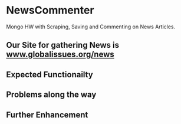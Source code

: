 # NewsCommenter
Mongo HW with Scraping, Saving and Commenting on News Articles. 


## Our Site for gathering News is www.globalissues.org/news

## Expected Functionailty

## Problems along the way

## Further Enhancement